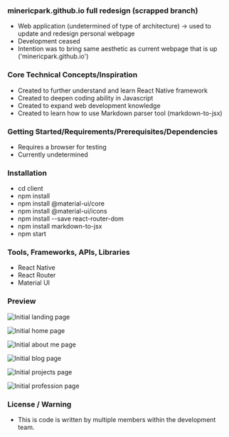 ### minericpark.github.io full redesign (scrapped branch)

- Web application (undetermined of type of architecture) -> used to update and redesign personal webpage
- Development ceased
- Intention was to bring same aesthetic as current webpage that is up ('minericpark.github.io')

### Core Technical Concepts/Inspiration
- Created to further understand and learn React Native framework
- Created to deepen coding ability in Javascript
- Created to expand web development knowledge
- Created to learn how to use Markdown parser tool (markdown-to-jsx)

### Getting Started/Requirements/Prerequisites/Dependencies
- Requires a browser for testing
- Currently undetermined

### Installation
- cd client
- npm install
- npm install @material-ui/core
- npm install @material-ui/icons
- npm install --save react-router-dom
- npm install markdown-to-jsx
- npm start

### Tools, Frameworks, APIs, Libraries
- React Native
- React Router
- Material UI

### Preview
![Initial landing page](https://i.ibb.co/Q6cTx0c/Landing-page.png)

![Initial home page](https://i.ibb.co/vkpndg2/Home-page.png)

![Initial about me page](https://i.ibb.co/j5WB1rL/About-me-page.png)

![Initial blog page](https://i.ibb.co/5rdnVhw/Blog-page.png)

![Initial projects page](https://i.ibb.co/3fYQnzD/Projects-page.png)

![Initial profession page](https://i.ibb.co/JmfKCJq/Profession-page.png)

### License / Warning
- This is code is written by multiple members within the development team.
